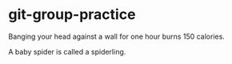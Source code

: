 # git-group-practice

Banging your head against a wall for one hour burns 150 calories.


A baby spider is called a spiderling.

